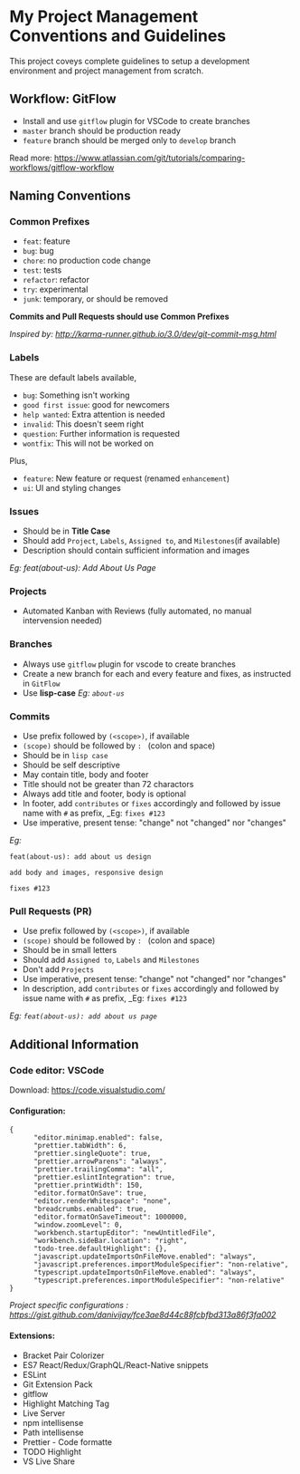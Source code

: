 # My Project Management Conventions and Guidelines

This project coveys complete guidelines to setup a development environment and project management from scratch.

## Workflow: GitFlow

- Install and use `gitflow` plugin for VSCode to create branches
- `master` branch should be production ready
- `feature` branch should be merged only to `develop` branch

Read more: https://www.atlassian.com/git/tutorials/comparing-workflows/gitflow-workflow

## Naming Conventions

### Common Prefixes

- `feat`: feature
- `bug`: bug
- `chore`: no production code change
- `test`: tests
- `refactor`: refactor
- `try`: experimental
- `junk`: temporary, or should be removed

**Commits and Pull Requests should use Common Prefixes**

_Inspired by: <http://karma-runner.github.io/3.0/dev/git-commit-msg.html>_

### Labels

These are default labels available,
- `bug`: Something isn't working
- `good first issue`: good for newcomers
- `help wanted`: Extra attention is needed
- `invalid`: This doesn't seem right
- `question`: Further information is requested
- `wontfix`: This will not be worked on

Plus, 
- `feature`: New feature or request (renamed `enhancement`)
- `ui`: UI and styling changes

### Issues

- Should be in **Title Case**
- Should add `Project`, `Labels`, `Assigned to`, and `Milestones`(if available)
- Description should contain sufficient information and images

_Eg: feat(about-us): Add About Us Page_

### Projects

- Automated Kanban with Reviews (fully automated, no manual intervension needed)

### Branches

- Always use `gitflow` plugin for vscode to create branches
- Create a new branch for each and every feature and fixes, as instructed in `GitFlow`
- Use **lisp-case** _Eg: `about-us`_

### Commits

- Use prefix followed by `(<scope>)`, if available
- `(scope)` should be followed by `: ` (colon and space)
- Should be in `lisp case`
- Should be self descriptive
- May contain title, body and footer
- Title should not be greater than 72 charactors
- Always add title and footer, body is optional
- In footer, add `contributes` or `fixes` accordingly and followed by issue name with `#` as prefix, _Eg: `fixes #123`
- Use imperative, present tense: "change" not "changed" nor "changes"

_Eg:_
```
feat(about-us): add about us design

add body and images, responsive design

fixes #123
```

### Pull Requests (PR)

- Use prefix followed by `(<scope>)`, if available
- `(scope)` should be followed by `: ` (colon and space)
- Should be in small letters
- Should add `Assigned to`, `Labels` and `Milestones`
- Don't add `Projects`
- Use imperative, present tense: "change" not "changed" nor "changes"
- In description, add `contributes` or `fixes` accordingly and followed by issue name with `#` as prefix, _Eg: `fixes #123`

_Eg: `feat(about-us): add about us page`_

## Additional Information

### Code editor: VSCode

Download: https://code.visualstudio.com/

#### Configuration:
```
{
      "editor.minimap.enabled": false,
      "prettier.tabWidth": 6,
      "prettier.singleQuote": true,
      "prettier.arrowParens": "always",
      "prettier.trailingComma": "all",
      "prettier.eslintIntegration": true,
      "prettier.printWidth": 150,
      "editor.formatOnSave": true,
      "editor.renderWhitespace": "none",
      "breadcrumbs.enabled": true,
      "editor.formatOnSaveTimeout": 1000000,
      "window.zoomLevel": 0,
      "workbench.startupEditor": "newUntitledFile",
      "workbench.sideBar.location": "right",
      "todo-tree.defaultHighlight": {},
      "javascript.updateImportsOnFileMove.enabled": "always",
      "javascript.preferences.importModuleSpecifier": "non-relative",
      "typescript.updateImportsOnFileMove.enabled": "always",
      "typescript.preferences.importModuleSpecifier": "non-relative"
}
```

_Project specific configurations : <https://gist.github.com/danivijay/fce3ae8d44c88fcbfbd313a86f3fa002>_

#### Extensions:

- Bracket Pair Colorizer
- ES7 React/Redux/GraphQL/React-Native snippets
- ESLint
- Git Extension Pack
- gitflow
- Highlight Matching Tag
- Live Server
- npm intellisense
- Path intellisense
- Prettier - Code formatte
- TODO Highlight
- VS Live Share
